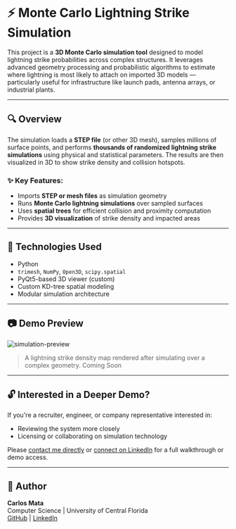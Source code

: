 # ⚡ Monte Carlo Lightning Strike Simulation

This project is a **3D Monte Carlo simulation tool** designed to model lightning strike probabilities across complex structures. It leverages advanced geometry processing and probabilistic algorithms to estimate where lightning is most likely to attach on imported 3D models — particularly useful for infrastructure like launch pads, antenna arrays, or industrial plants.

---

## 🔍 Overview

The simulation loads a **STEP file** (or other 3D mesh), samples millions of surface points, and performs **thousands of randomized lightning strike simulations** using physical and statistical parameters. The results are then visualized in 3D to show strike density and collision hotspots.

### ✨ Key Features:
- Imports **STEP or mesh files** as simulation geometry
- Runs **Monte Carlo lightning simulations** over sampled surfaces
- Uses **spatial trees** for efficient collision and proximity computation
- Provides **3D visualization** of strike density and impacted areas

---

## 🧱 Technologies Used
- Python
- `trimesh`, `NumPy`, `Open3D`, `scipy.spatial`
- PyQt5-based 3D viewer (custom)
- Custom KD-tree spatial modeling
- Modular simulation architecture

---

## 📷 Demo Preview

![simulation-preview](https://via.placeholder.com/600x300?text=Simulation+Preview)

> A lightning strike density map rendered after simulating over a complex geometry.
> Coming Soon

---

## 🔓 Interested in a Deeper Demo?

If you're a recruiter, engineer, or company representative interested in:
- Reviewing the system more closely
- Licensing or collaborating on simulation technology

Please [contact me directly](mailto:carlos33381224@gmail.com) or [connect on LinkedIn](https://www.linkedin.com/in/carlos-mata2) for a full walkthrough or demo access.

---

## 🚀 Author

**Carlos Mata**  
Computer Science | University of Central Florida  
[GitHub](https://github.com/carlosmiguel1224) | [LinkedIn](https://www.linkedin.com/in/carlos-mata2)


